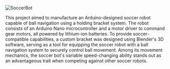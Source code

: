 ![SoccerBot](https://github.com/user-attachments/assets/87fe62a3-33fc-4d80-875d-300539af77b0)

This project aimed to manufacture an Arduino-designed soccer robot capable of ball navigation using a holding bracket system. The robot consists of an Arduino Nano microcontroller and a motor driver to command gear motors, all powered by lithium-ion batteries. To provide soccer-compatible capabilities, a custom bracket was designed using Blender's 3D software, serving as a tool for equipping the soccer robot with a ball navigation system to securely control ball movement. Among its movement mechanics, the soccer bot's variable speed-changing ability stands out as an advantageous trait when competing against other soccer robots.
